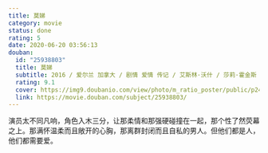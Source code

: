 ```yaml
---
title: 莫娣
category: movie
status: done
rating: 5
date: 2020-06-20 03:56:13
douban:
  id: "25938803"
  title: 莫娣
  subtitle: 2016 / 爱尔兰 加拿大 / 剧情 爱情 传记 / 艾斯林·沃什 / 莎莉·霍金斯 伊桑·霍克
  rating: 9.1
  cover: https://img9.doubanio.com/view/photo/m_ratio_poster/public/p2431089276.jpg
  link: https://movie.douban.com/subject/25938803/
---
```


演员太不同凡响，角色入木三分，让那柔情和那强硬碰撞在一起，那个性了然荧幕之上。那满怀温柔而且敞开的心胸，那离群封闭而且自私的男人。但他们都是人，他们都需要爱。
